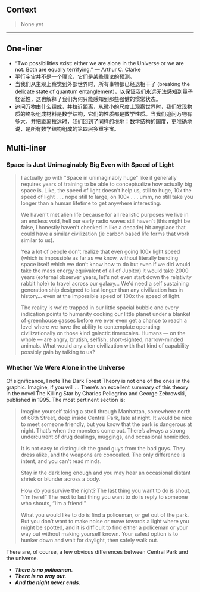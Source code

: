 
## Context

> None yet

-----

## One-liner

- “Two possibilities exist: either we are alone in the Universe or we are not. Both are equally terrifying.” — Arthur C. Clarke
- 平行宇宙并不是一个理论，它们是某些理论的预测。
- 当我们从主观上察觉到外部世界时，所有事物都已经退相干了 (breaking the delicate state of quantum entanglement)，以保证我们永远无法感知到量子怪诞性，这也解释了我们为何只能感知到那些强健的惯常状态。
- 追问万物由什么组成，并拉近距离，从微小的尺度上观察世界时，我们发现物质的终极组成材料是数学结构，它们的性质都是数学性质。当我们追问万物有多大，并把距离拉远时，我们回到了同样的境地：数学结构的国度，更准确地说，是所有数学结构组成的第四层多重宇宙。

## Multi-liner

### Space is Just Unimaginably Big Even with Speed of Light

> I actually go with "Space in unimaginably huge" like it generally requires years of training to be able to conceptualize how actually big space is. Like, the speed of light doesn't help us, still to huge, 10x the speed of light . . . nope still to large, on 100x . . . umm, no still take you longer than a human lifetime to get anywhere interesting.
>
> We haven't met alien life because for all realistic purposes we live in an endless void, hell our early radio waves still haven't (this might be false, I honestly haven't checked in like a decade) hit anyplace that could have a similar civilization (ie carbon based life forms that work similar to us).
>
> Yea a lot of people don't realize that even going 100x light speed (which is impossible as far as we know, without literally bending space itself which we don't know how to do but even if we did would take the mass energy equivalent of all of Jupiter) it would take 2000 years (external observer years, let's not even start down the relativity rabbit hole) to travel across our galaxy… We'd need a self sustaining generation ship designed to last longer than any civilization has in history… even at the impossible speed of 100x the speed of light.
>
> The reality is we're trapped in our little spacial bubble and every indication points to humanity cooking our little planet under a blanket of greenhouse gasses before we ever even get a chance to reach a level where we have the ability to contemplate operating civilizationally on those kind galactic timescales. Humans — on the whole — are angry, brutish, selfish, short-sighted, narrow-minded animals. What would any alien civilization with that kind of capability possibly gain by talking to us?

### Whether We Were Alone in the Universe

Of significance, I note The Dark Forest Theory is not one of the ones in the graphic. Imagine, if you will … There’s an excellent summary of this theory in the novel The Killing Star by Charles Pellegrino and George Zebrowski, published in 1995. The most pertinent section is:

> Imagine yourself taking a stroll through Manhattan, somewhere north of 68th Street, deep inside Central Park, late at night. It would be nice to meet someone friendly, but you know that the park is dangerous at night. That’s when the monsters come out. There’s always a strong undercurrent of drug dealings, muggings, and occasional homicides.
>
> It is not easy to distinguish the good guys from the bad guys. They dress alike, and the weapons are concealed. The only difference is intent, and you can’t read minds.
>
> Stay in the dark long enough and you may hear an occasional distant shriek or blunder across a body.
>
> How do you survive the night? The last thing you want to do is shout, “I’m here!” The next to last thing you want to do is reply to someone who shouts, “I’m a friend!”
>
> What you would like to do is find a policeman, or get out of the park. But you don’t want to make noise or move towards a light where you might be spotted, and it is difficult to find either a policeman or your way out without making yourself known. Your safest option is to hunker down and wait for daylight, then safely walk out.

There are, of course, a few obvious differences between Central Park and the universe.

- ***There is no policeman***.
- ***There is no way out***.
- ***And the night never ends***.

